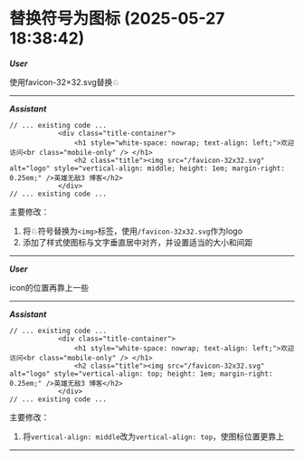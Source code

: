 <!-- Generated by SpecStory -->

# 替换符号为图标 (2025-05-27 18:38:42)

_**User**_

使用favicon-32×32.svg替换♘

---

_**Assistant**_

```astro:src/pages/index.astro
// ... existing code ...
			<div class="title-container">
				<h1 style="white-space: nowrap; text-align: left;">欢迎访问<br class="mobile-only" /> </h1>
				<h2 class="title"><img src="/favicon-32x32.svg" alt="logo" style="vertical-align: middle; height: 1em; margin-right: 0.25em;" />英雄无敌3 博客</h2>
			</div>
// ... existing code ...
```

主要修改：
1. 将♘符号替换为`<img>`标签，使用`/favicon-32x32.svg`作为logo
2. 添加了样式使图标与文字垂直居中对齐，并设置适当的大小和间距

---

_**User**_

icon的位置再靠上一些

---

_**Assistant**_

```language=astro:src/pages/index.astro
// ... existing code ...
			<div class="title-container">
				<h1 style="white-space: nowrap; text-align: left;">欢迎访问<br class="mobile-only" /> </h1>
				<h2 class="title"><img src="/favicon-32x32.svg" alt="logo" style="vertical-align: top; height: 1em; margin-right: 0.25em;" />英雄无敌3 博客</h2>
			</div>
// ... existing code ...
```

主要修改：
1. 将`vertical-align: middle`改为`vertical-align: top`，使图标位置更靠上

---

